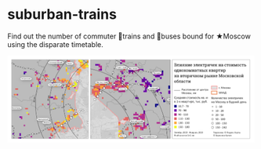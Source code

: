 # suburban-trains
Find out the number of commuter 🚈trains and 🚌buses bound for ★Moscow using the disparate timetable.

![The pap](./suburban-trains.png)
